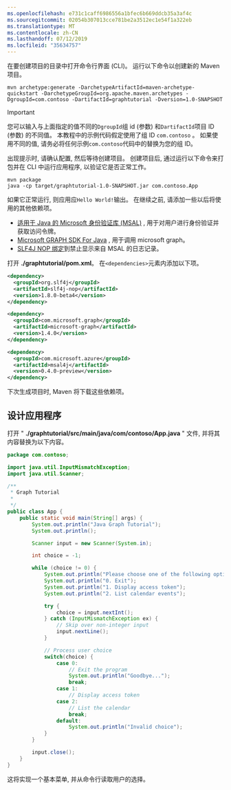 ```yaml
---
ms.openlocfilehash: e731c1caff6986556a1bfec6b669ddcb35a3af4c
ms.sourcegitcommit: 02054b307013cce781be2a3512ec1e54f1a322eb
ms.translationtype: MT
ms.contentlocale: zh-CN
ms.lasthandoff: 07/12/2019
ms.locfileid: "35634757"
---
```

<!-- markdownlint-disable MD002 MD041 -->

在要创建项目的目录中打开命令行界面 (CLI)。 运行以下命令以创建新的 Maven 项目。

```Shell
mvn archetype:generate -DarchetypeArtifactId=maven-archetype-quickstart -DarchetypeGroupId=org.apache.maven.archetypes -DgroupId=com.contoso -DartifactId=graphtutorial -Dversion=1.0-SNAPSHOT
```

> [!IMPORTANT]
> 您可以输入与上面指定的值不同的`DgroupId`组 id (参数) 和`DartifactId`项目 ID (参数) 的不同值。 本教程中的示例代码假定使用了组 ID `com.contoso` 。 如果使用不同的值, 请务必将任何示例`com.contoso`代码中的替换为您的组 ID。

出现提示时, 请确认配置, 然后等待创建项目。 创建项目后, 通过运行以下命令来打包并在 CLI 中运行应用程序, 以验证它是否正常工作。

```Shell
mvn package
java -cp target/graphtutorial-1.0-SNAPSHOT.jar com.contoso.App
```

如果它正常运行, 则应用应`Hello World!`输出。 在继续之前, 请添加一些以后将使用的其他依赖项。

- [适用于 Java 的 Microsoft 身份验证库 (MSAL)](https://github.com/AzureAD/microsoft-authentication-library-for-java) , 用于对用户进行身份验证并获取访问令牌。
- [Microsoft GRAPH SDK For Java](https://github.com/microsoftgraph/msgraph-sdk-java) , 用于调用 microsoft graph。
- [SLF4J NOP 绑定](https://mvnrepository.com/artifact/org.slf4j/slf4j-nop)到禁止显示来自 MSAL 的日志记录。

打开 **./graphtutorial/pom.xml**。 在`<dependencies>`元素内添加以下项。

```xml
<dependency>
  <groupId>org.slf4j</groupId>
  <artifactId>slf4j-nop</artifactId>
  <version>1.8.0-beta4</version>
</dependency>

<dependency>
  <groupId>com.microsoft.graph</groupId>
  <artifactId>microsoft-graph</artifactId>
  <version>1.4.0</version>
</dependency>

<dependency>
  <groupId>com.microsoft.azure</groupId>
  <artifactId>msal4j</artifactId>
  <version>0.4.0-preview</version>
</dependency>
```

下次生成项目时, Maven 将下载这些依赖项。

## <a name="design-the-app"></a>设计应用程序

打开 " **./graphtutorial/src/main/java/com/contoso/App.java** " 文件, 并将其内容替换为以下内容。

```java
package com.contoso;

import java.util.InputMismatchException;
import java.util.Scanner;

/**
 * Graph Tutorial
 *
 */
public class App {
    public static void main(String[] args) {
        System.out.println("Java Graph Tutorial");
        System.out.println();

        Scanner input = new Scanner(System.in);

        int choice = -1;

        while (choice != 0) {
            System.out.println("Please choose one of the following options:");
            System.out.println("0. Exit");
            System.out.println("1. Display access token");
            System.out.println("2. List calendar events");

            try {
                choice = input.nextInt();
            } catch (InputMismatchException ex) {
                // Skip over non-integer input
                input.nextLine();
            }

            // Process user choice
            switch(choice) {
                case 0:
                    // Exit the program
                    System.out.println("Goodbye...");
                    break;
                case 1:
                    // Display access token
                case 2:
                    // List the calendar
                    break;
                default:
                    System.out.println("Invalid choice");
            }
        }

        input.close();
    }
}
```

这将实现一个基本菜单, 并从命令行读取用户的选择。
